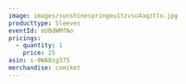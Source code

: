 ```yaml
---
image: images/sunshinespringeu1tzvsu4aqztlo.jpg
producttype: Sleeves
eventId: eUBdWMfNo
pricings:
  - quantity: 1
    price: 25
asin: s-9WA8zg37S
merchandise: comiket
---
```

